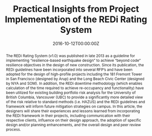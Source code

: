 ---
title: 'Practical Insights from Project Implementation of the REDi Rating System'

# Authors
# If you created a profile for a user (e.g. the default `admin` user), write the username (folder name) here
# and it will be replaced with their full name and linked to their profile.
authors:
  - admin
  - Ibrahim Almufti
  - Andrew Krebs
  - Eric Long
  - Nabih Youssef
  - Owen Hata
  - Gregory Deierlein

# Author notes (optional)
# author_notes:
#   - 'Equal contribution'
#   - 'Equal contribution'

date: '2016-10-12T00:00:00Z'
doi: ''

# Schedule page publish date (NOT publication's date).
publishDate: '2023-12-17T00:00:00Z'

# Publication type.
# Accepts a single type but formatted as a YAML list (for Hugo requirements).
# Enter a publication type from the CSL standard.
publication_types: ['paper-conference']

# Publication name and optional abbreviated publication name.
publication: In *SEAOC 2016*
publication_short: In *SEAOC 2016*

abstract: 'The REDi Rating System (v1.0) was published in late 2013 as a guideline for implementing “resilience-based earthquake design” to achieve “beyond code” resilience objectives in the design of new construction. Since its publication, the REDi guidelines have been incorporated into several RFP’s and have been adopted for the design of high-profile projects including the 181 Fremont Tower in San Francisco (designed by Arup) and the Long Beach Civic Center (designed by NYA and SOM). In addition, the REDi downtime methodology (which enables calculation of the time required to achieve re-occupancy and functionality) have been utilized for existing building portfolio risk analysis for the University of British Columbia, Vancouver (UBC) to provide a significantly more detailed view of the risk relative to standard methods (i.e. HAZUS) and the REDi guidelines and framework will inform future mitigation strategies on campus. In this article, the designers will share their experiences and lessons learned from incorporating the REDi framework in their projects, including communication with their respective clients, influence on their design approach, the adoption of specific design and/or planning enhancements, and the overall design and peer review process.'

# Summary. An optional shortened abstract.
summary: 'The REDi Rating System (v1.0) was published in late 2013 as a guideline for implementing “resilience-based earthquake design” to achieve “beyond code” resilience objectives in the design of new construction. Since its publication, the REDi guidelines have been incorporated into several RFP’s and have been adopted for the design of high-profile projects including the 181 Fremont Tower in San Francisco (designed by Arup) and the Long Beach Civic Center (designed by NYA and SOM). In addition, the REDi downtime methodology (which enables calculation of the time required to achieve re-occupancy and functionality) have been utilized for existing building portfolio risk analysis for the University of British Columbia, Vancouver (UBC) to provide a significantly more detailed view of the risk relative to standard methods (i.e. HAZUS) and the REDi guidelines and framework will inform future mitigation strategies on campus. In this article, the designers will share their experiences and lessons learned from incorporating the REDi framework in their projects, including communication with their respective clients, influence on their design approach, the adoption of specific design and/or planning enhancements, and the overall design and peer review process.' 

tags:
  - REDi
  - resilience
  - earthquakes

# Display this page in the Featured widget?
featured: false

# Custom links (uncomment lines below)
# links:
# - name: Custom Link
#   url: http://example.org

url_pdf: 'https://www.researchgate.net/publication/320357167_Practical_Insights_from_Project_Implementation_of_the_REDi_Rating_System'
url_code: ''
url_dataset: ''
url_poster: ''
url_project: ''
url_slides: ''
url_source: ''
url_video: ''

# Featured image
# To use, add an image named `featured.jpg/png` to your page's folder.
image:
  caption: ''
  focal_point: ''
  preview_only: false

# Associated Projects (optional).
#   Associate this publication with one or more of your projects.
#   Simply enter your project's folder or file name without extension.
#   E.g. `internal-project` references `content/project/internal-project/index.md`.
#   Otherwise, set `projects: []`.
projects: []

# Slides (optional).
#   Associate this publication with Markdown slides.
#   Simply enter your slide deck's filename without extension.
#   E.g. `slides: "example"` references `content/slides/example/index.md`.
#   Otherwise, set `slides: ""`.
slides: ""
---